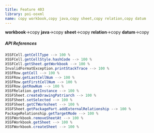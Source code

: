 ```yaml
---
title: Feature 403
library: poi-ooxml
name: copy workbook,copy java,copy sheet,copy relation,copy datum
---
```


**workbook**->copy **java**->copy **sheet**->copy **relation**->copy **datum**->copy 

##### API References

```java
XSSFCell.getCellType --> 100 %
XSSFCell.getCellStyle.hashCode --> 100 %
XSSFCell.getSheet.getWorkbook --> 100 %
InvalidFormatException.printStackTrace --> 100 %
XSSFRow.getCell --> 100 %
XSSFRow.getLastCellNum --> 100 %
XSSFRow.getFirstCellNum --> 100 %
XSSFRow.getRowNum --> 100 %
XSSFRelation.getInstance --> 100 %
XSSFSheet.createDrawingPatriarch --> 100 %
XSSFSheet.setSelected --> 100 %
XSSFSheet.getCTWorksheet --> 100 %
XSSFSheet.getPackagePart.addExternalRelationship --> 100 %
PackageRelationship.getTargetMode --> 100 %
XSSFWorkbook.removeSheetAt --> 100 %
XSSFWorkbook.getSheet --> 100 %
XSSFWorkbook.createSheet --> 100 %
```
